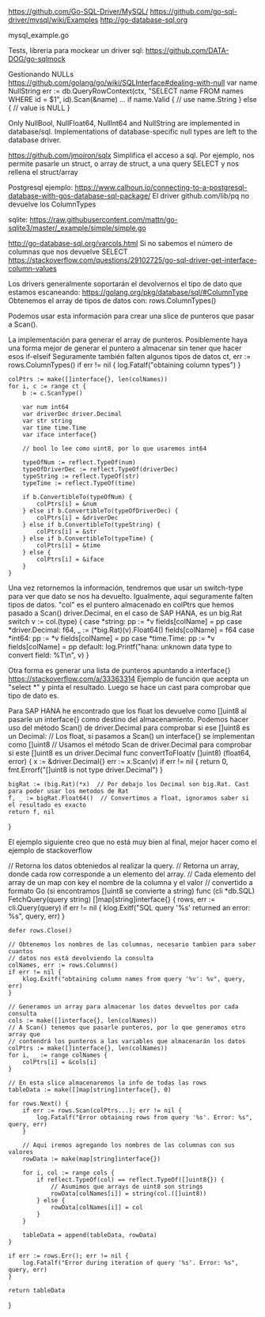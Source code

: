 https://github.com/Go-SQL-Driver/MySQL/
https://github.com/go-sql-driver/mysql/wiki/Examples
http://go-database-sql.org

mysql_example.go

Tests, libreria para mockear un driver sql: https://github.com/DATA-DOG/go-sqlmock


Gestionando NULLs
https://github.com/golang/go/wiki/SQLInterface#dealing-with-null
var name NullString
err := db.QueryRowContext(ctx, "SELECT name FROM names WHERE id = $1", id).Scan(&name)
...
if name.Valid {
	// use name.String
} else {
	// value is NULL
}

Only NullBool, NullFloat64, NullInt64 and NullString are implemented in database/sql. Implementations of database-specific null types are left to the database driver.




https://github.com/jmoiron/sqlx
Simplifica el acceso a sql.
Por ejemplo, nos permite pasarle un struct, o array de struct, a una query SELECT y nos rellena el struct/array


Postgresql ejemplo: https://www.calhoun.io/connecting-to-a-postgresql-database-with-gos-database-sql-package/
El driver github.com/lib/pq no devuelve los ColumnTypes

sqlite: https://raw.githubusercontent.com/mattn/go-sqlite3/master/_example/simple/simple.go


http://go-database-sql.org/varcols.html
Si no sabemos el número de columnas que nos devuelve SELECT
https://stackoverflow.com/questions/29102725/go-sql-driver-get-interface-column-values

Los drivers generalmente soportarán el devolvernos el tipo de dato que estamos escaneando:
https://golang.org/pkg/database/sql/#ColumnType
Obtenemos el array de tipos de datos con: rows.ColumnTypes()

Podemos usar esta información para crear una slice de punteros que pasar a Scan().

La implementación para generar el array de punteros.
Posiblemente haya una forma mejor de generar el puntero a almacenar sin tener que hacer esos if-elseif
Seguramente también falten algunos tipos de datos
	ct, err := rows.ColumnTypes()
	if err != nil {
		log.Fatalf("obtaining column types")
	}

	colPtrs := make([]interface{}, len(colNames))
	for i, c := range ct {
		b := c.ScanType()

		var num int64
		var driverDec driver.Decimal
		var str string
		var time time.Time
		var iface interface{}

		// bool lo lee como uint8, por lo que usaremos int64

		typeOfNum := reflect.TypeOf(num)
		typeOfDriverDec := reflect.TypeOf(driverDec)
		typeString := reflect.TypeOf(str)
		typeTime := reflect.TypeOf(time)

		if b.ConvertibleTo(typeOfNum) {
			colPtrs[i] = &num
		} else if b.ConvertibleTo(typeOfDriverDec) {
			colPtrs[i] = &driverDec
		} else if b.ConvertibleTo(typeString) {
			colPtrs[i] = &str
		} else if b.ConvertibleTo(typeTime) {
			colPtrs[i] = &time
		} else {
			colPtrs[i] = &iface
		}
	}


Una vez retornemos la información, tendremos que usar un switch-type para ver que dato se nos ha devuelto.
Igualmente, aqui seguramente falten tipos de datos. "col" es el puntero almacenado en colPtrs que hemos pasado a Scan()
driver.Decimal, en el caso de SAP HANA, es un big.Rat
	switch v := col.(type) {
	case *string:
		pp := *v
		fields[colName] = pp
	case *driver.Decimal:
		f64, _ := (*big.Rat)(v).Float64()
		fields[colName] = f64
	case *int64:
		pp := *v
		fields[colName] = pp
	case *time.Time:
		pp := *v
		fields[colName] = pp
	default:
		log.Printf("hana: unknown data type to convert field: %T\n", v)
	}



Otra forma es generar una lista de punteros apuntando a interface{}
https://stackoverflow.com/a/33363314
Ejemplo de función que acepta un "select *" y pinta el resultado.
Luego se hace un cast para comprobar que tipo de dato es.

Para SAP HANA he encontrado que los float los devuelve como []uint8 al pasarle un interface{} como destino del almacenamiento.
Podemos hacer uso del método Scan() de driver.Decimal para comprobar si ese []uint8 es un Decimal:
// Los float, si pasamos a Scan() un interface{} se implementan como []uint8
// Usamos el método Scan de driver.Decimal para comprobar si este []uint8 es un driver.Decimal
func convertToFloat(v []uint8) (float64, error) {
	x := &driver.Decimal{}
	err := x.Scan(v)
	if err != nil {
		return 0, fmt.Errorf("[]uint8 is not type driver.Decimal")
	}

	bigRat := (big.Rat)(*x)  // Por debajo los Decimal son big.Rat. Cast para poder usar los metodos de Rat
	f, _ := bigRat.Float64()  // Convertimos a float, ignoramos saber si el resultado es exacto
	return f, nil
}






El ejemplo siguiente creo que no está muy bien al final, mejor hacer como el ejemplo de stackoverflow

// Retorna los datos obteniedos al realizar la query.
// Retorna un array, donde cada row corresponde a un elemento del array.
// Cada elemento del array de un map con key el nombre de la columna y el valor
// convertido a formato Go (si encontramos []uint8 se convierte a string)
func (cli *db.SQL) FetchQuery(query string) []map[string]interface{} {
	rows, err := cli.Query(query)
	if err != nil {
		klog.Exitf("SQL query '%s' returned an error: %s", query, err)
	}

	defer rows.Close()

	// Obtenemos los nombres de las columnas, necesario tambien para saber cuantos
	// datos nos está devolviendo la consulta
	colNames, err := rows.Columns()
	if err != nil {
		klog.Exitf("obtaining column names from query '%v': %v", query, err)
	}

	// Generamos un array para almacenar los datos devueltos por cada consulta
	cols := make([]interface{}, len(colNames))
	// A Scan() tenemos que pasarle punteros, por lo que generamos otro array que
	// contendrá los punteros a las variables que almacenarán los datos
	colPtrs := make([]interface{}, len(colNames))
	for i, _ := range colNames {
		colPtrs[i] = &cols[i]
	}

	// En esta slice almacenaremos la info de todas las rows
	tableData := make([]map[string]interface{}, 0)

	for rows.Next() {
		if err := rows.Scan(colPtrs...); err != nil {
			log.Fatalf("Error obtaining rows from query '%s'. Error: %s", query, err)
		}

		// Aqui iremos agregando los nombres de las columnas con sus valores
		rowData := make(map[string]interface{})

		for i, col := range cols {
			if reflect.TypeOf(col) == reflect.TypeOf([]uint8{}) {
				// Asumimos que arrays de uint8 son strings
				rowData[colNames[i]] = string(col.([]uint8))
			} else {
				rowData[colNames[i]] = col
			}
		}

		tableData = append(tableData, rowData)
	}

	if err := rows.Err(); err != nil {
		log.Fatalf("Error during iteration of query '%s'. Error: %s", query, err)
	}

	return tableData
}

